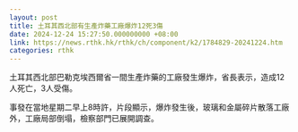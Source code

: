```yaml
---
layout: post
title: 土耳其西北部有生產炸藥工廠爆炸12死3傷
date: 2024-12-24 15:27:50.000000000 +08:00
link: https://news.rthk.hk/rthk/ch/component/k2/1784829-20241224.htm
categories: rthk
---
```


土耳其西北部巴勒克埃西爾省一間生產炸藥的工廠發生爆炸，省長表示，造成12人死亡，3人受傷。

事發在當地星期二早上8時許，片段顯示，爆炸發生後，玻璃和金屬碎片散落工廠外，工廠局部倒塌，檢察部門已展開調查。
